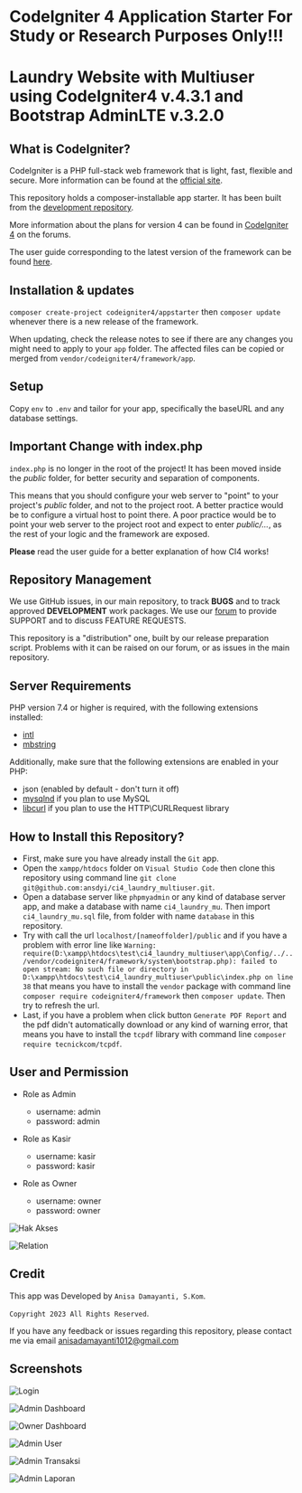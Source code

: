 # CodeIgniter 4 Application Starter For Study or Research Purposes Only!!!
# Laundry Website with Multiuser using CodeIgniter4 v.4.3.1 and Bootstrap AdminLTE v.3.2.0

## What is CodeIgniter?

CodeIgniter is a PHP full-stack web framework that is light, fast, flexible and secure.
More information can be found at the [official site](https://codeigniter.com).

This repository holds a composer-installable app starter.
It has been built from the
[development repository](https://github.com/codeigniter4/CodeIgniter4).

More information about the plans for version 4 can be found in [CodeIgniter 4](https://forum.codeigniter.com/forumdisplay.php?fid=28) on the forums.

The user guide corresponding to the latest version of the framework can be found
[here](https://codeigniter4.github.io/userguide/).

## Installation & updates

`composer create-project codeigniter4/appstarter` then `composer update` whenever
there is a new release of the framework.

When updating, check the release notes to see if there are any changes you might need to apply
to your `app` folder. The affected files can be copied or merged from
`vendor/codeigniter4/framework/app`.

## Setup

Copy `env` to `.env` and tailor for your app, specifically the baseURL
and any database settings.

## Important Change with index.php

`index.php` is no longer in the root of the project! It has been moved inside the *public* folder,
for better security and separation of components.

This means that you should configure your web server to "point" to your project's *public* folder, and
not to the project root. A better practice would be to configure a virtual host to point there. A poor practice would be to point your web server to the project root and expect to enter *public/...*, as the rest of your logic and the
framework are exposed.

**Please** read the user guide for a better explanation of how CI4 works!

## Repository Management

We use GitHub issues, in our main repository, to track **BUGS** and to track approved **DEVELOPMENT** work packages.
We use our [forum](http://forum.codeigniter.com) to provide SUPPORT and to discuss
FEATURE REQUESTS.

This repository is a "distribution" one, built by our release preparation script.
Problems with it can be raised on our forum, or as issues in the main repository.

## Server Requirements

PHP version 7.4 or higher is required, with the following extensions installed:

- [intl](http://php.net/manual/en/intl.requirements.php)
- [mbstring](http://php.net/manual/en/mbstring.installation.php)

Additionally, make sure that the following extensions are enabled in your PHP:

- json (enabled by default - don't turn it off)
- [mysqlnd](http://php.net/manual/en/mysqlnd.install.php) if you plan to use MySQL
- [libcurl](http://php.net/manual/en/curl.requirements.php) if you plan to use the HTTP\CURLRequest library

## How to Install this Repository?

- First, make sure you have already install the `Git` app.
- Open the `xampp/htdocs` folder on `Visual Studio Code` then clone this repository using command line `git clone git@github.com:ansdyi/ci4_laundry_multiuser.git`.
- Open a database server like `phpmyadmin` or any kind of database server app, and make a database with name `ci4_laundry_mu`. Then import `ci4_laundry_mu.sql` file, from folder with name `database` in this repository.
- Try with call the url `localhost/[nameoffolder]/public` and if you have a problem with error line like `Warning: require(D:\xampp\htdocs\test\ci4_laundry_multiuser\app\Config/../../vendor/codeigniter4/framework/system\bootstrap.php): failed to open stream: No such file or directory in D:\xampp\htdocs\test\ci4_laundry_multiuser\public\index.php on line 38` that means you have to install the `vendor` package with command line `composer require codeigniter4/framework` then `composer update`. Then try to refresh the url.
- Last, if you have a problem when click button `Generate PDF Report` and the pdf didn't automatically download or any kind of warning error, that means you have to install the `tcpdf` library with command line `composer require tecnickcom/tcpdf`.

## User and Permission

- Role as Admin
  - username: admin
  - password: admin

- Role as Kasir
  - username: kasir
  - password: kasir

- Role as Owner
  - username: owner
  - password: owner

![Hak Akses](https://user-images.githubusercontent.com/107469718/223322235-dea4333b-1d25-4256-af7f-e27659d9112d.PNG)

![Relation](https://user-images.githubusercontent.com/107469718/223322243-3f07e93f-d1c9-40c7-bd28-b26f2d2dc59a.PNG)

## Credit

This app was Developed by `Anisa Damayanti, S.Kom`.

`Copyright 2023 All Rights Reserved`.

If you have any feedback or issues regarding this repository, please contact me via email anisadamayanti1012@gmail.com

## Screenshots

![Login](https://user-images.githubusercontent.com/107469718/223321907-8f1e3d6e-c07c-47f1-9b8d-6a0c64263ca4.png)

![Admin Dashboard](https://user-images.githubusercontent.com/107469718/223321951-f7b469ab-38bd-4b0f-9b79-6a7c91838256.png)

![Owner Dashboard](https://user-images.githubusercontent.com/107469718/223322279-02fe4f8e-d356-4b03-aac8-5cfc93507dee.png)

![Admin User](https://user-images.githubusercontent.com/107469718/223322385-af26fcc6-f353-4ada-8dd6-61c61f0793d4.png)

![Admin Transaksi](https://user-images.githubusercontent.com/107469718/223322417-570d8663-4483-4f16-807a-1d5fe222ca66.png)

![Admin Laporan](https://user-images.githubusercontent.com/107469718/223322448-2313604b-3320-4739-bebe-e422e9ed9045.png)
